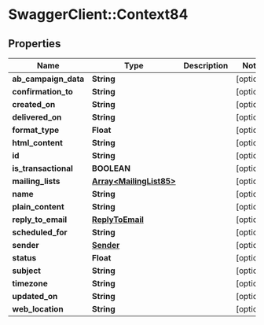 # SwaggerClient::Context84

## Properties
Name | Type | Description | Notes
------------ | ------------- | ------------- | -------------
**ab_campaign_data** | **String** |  | [optional] 
**confirmation_to** | **String** |  | [optional] 
**created_on** | **String** |  | [optional] 
**delivered_on** | **String** |  | [optional] 
**format_type** | **Float** |  | [optional] 
**html_content** | **String** |  | [optional] 
**id** | **String** |  | [optional] 
**is_transactional** | **BOOLEAN** |  | [optional] 
**mailing_lists** | [**Array&lt;MailingList85&gt;**](MailingList85.md) |  | [optional] 
**name** | **String** |  | [optional] 
**plain_content** | **String** |  | [optional] 
**reply_to_email** | [**ReplyToEmail**](ReplyToEmail.md) |  | [optional] 
**scheduled_for** | **String** |  | [optional] 
**sender** | [**Sender**](Sender.md) |  | [optional] 
**status** | **Float** |  | [optional] 
**subject** | **String** |  | [optional] 
**timezone** | **String** |  | [optional] 
**updated_on** | **String** |  | [optional] 
**web_location** | **String** |  | [optional] 


